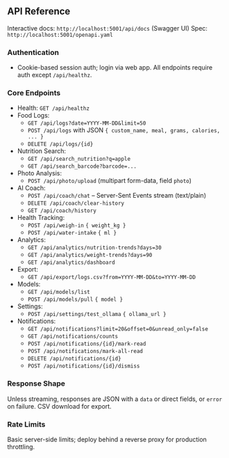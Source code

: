 ## API Reference

Interactive docs: `http://localhost:5001/api/docs` (Swagger UI)
Spec: `http://localhost:5001/openapi.yaml`

### Authentication
- Cookie-based session auth; login via web app. All endpoints require auth except `/api/healthz`.

### Core Endpoints
- Health: `GET /api/healthz`
- Food Logs:
  - `GET /api/logs?date=YYYY-MM-DD&limit=50`
  - `POST /api/logs` with JSON `{ custom_name, meal, grams, calories, ... }`
  - `DELETE /api/logs/{id}`
- Nutrition Search:
  - `GET /api/search_nutrition?q=apple`
  - `GET /api/search_barcode?barcode=...`
- Photo Analysis:
  - `POST /api/photo/upload` (multipart form-data, field `photo`)
- AI Coach:
  - `POST /api/coach/chat` – Server-Sent Events stream (text/plain)
  - `DELETE /api/coach/clear-history`
  - `GET /api/coach/history`
- Health Tracking:
  - `POST /api/weigh-in` `{ weight_kg }`
  - `POST /api/water-intake` `{ ml }`
- Analytics:
  - `GET /api/analytics/nutrition-trends?days=30`
  - `GET /api/analytics/weight-trends?days=90`
  - `GET /api/analytics/dashboard`
- Export:
  - `GET /api/export/logs.csv?from=YYYY-MM-DD&to=YYYY-MM-DD`
- Models:
  - `GET /api/models/list`
  - `POST /api/models/pull` `{ model }`
- Settings:
  - `POST /api/settings/test_ollama` `{ ollama_url }`
- Notifications:
  - `GET /api/notifications?limit=20&offset=0&unread_only=false`
  - `GET /api/notifications/counts`
  - `POST /api/notifications/{id}/mark-read`
  - `POST /api/notifications/mark-all-read`
  - `DELETE /api/notifications/{id}`
  - `POST /api/notifications/{id}/dismiss`

### Response Shape
Unless streaming, responses are JSON with a `data` or direct fields, or `error` on failure. CSV download for export.

### Rate Limits
Basic server-side limits; deploy behind a reverse proxy for production throttling.

